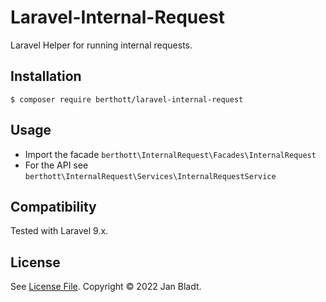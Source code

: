 # Laravel-Internal-Request

Laravel Helper for running internal requests.

## Installation

```
$ composer require berthott/laravel-internal-request
```

## Usage

* Import the facade `berthott\InternalRequest\Facades\InternalRequest`
* For the API see `berthott\InternalRequest\Services\InternalRequestService`

## Compatibility

Tested with Laravel 9.x.

## License

See [License File](license.md). Copyright © 2022 Jan Bladt.
